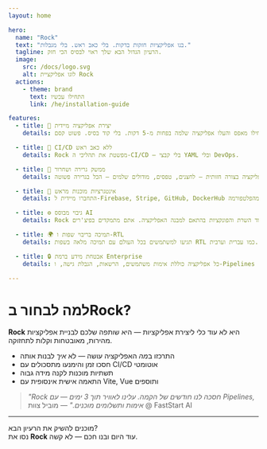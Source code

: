 ```yaml
---
layout: home

hero:
  name: "Rock"
  text: "בנו אפליקציות חזקות בדקות. בלי כאב ראש. בלי מגבלות."
  tagline: הרעיון הגדול הבא שלך ראוי לבסיס הכי חזק.
  image:
    src: /docs/logo.svg
    alt: לוגו אפליקציית Rock
  actions:
    - theme: brand
      text: התחילו עכשיו
      link: /he/installation-guide

features:
  - title: 🚀 יצירת אפליקציה מיידית
    details: התחילו מאפס והעלו אפליקציה שלמה בפחות מ-5 דקות. בלי קוד בסיס. פשוט קסם.

  - title: 🔁 CI/CD ללא כאב ראש
    details: Rock מפשטת את תהליכי ה-CI/CD – בלי קבצי YAML ובלי DevOps.

  - title: 🎨 ממשק גרירה ושחרור
    details: עצבו את האפליקציה בצורה חזותית – לחצנים, טפסים, מודולים שלמים – הכל בגרירה פשוטה.

  - title: 🔌 אינטגרציות מוכנות מראש
    details: התחברו מיידית ל-Firebase, Stripe, GitHub, DockerHub ועוד – בלי לצאת מהפלטפורמה.

  - title: ⚙️ גיבוי מבוסס AI
    details: Rock מייצרת אוטומטית את קוד השרת והפונקציות בהתאם למבנה האפליקציה. אתם מתמקדים בפיצ'רים – Rock דואגת לתשתיות.

  - title: 🌍 תמיכה בריבוי שפות ו-RTL
    details: תגיעו למשתמשים בכל העולם עם תמיכה מלאה בשפות RTL כמו עברית וערבית.

  - title: 🔒 אבטחת מידע ברמת Enterprise
    details: כל אפליקציה כוללת אימות משתמשים, הרשאות, הגבלת גישה, ו-Pipelines מאובטחים.

---
```


# למה לבחור בRock?

**Rock** היא לא עוד כלי ליצירת אפליקציות — היא שותפה שלכם לבניית אפליקציות מהירות, מאובטחות וקלות לתחזוקה.

- התרכזו ב*מה* האפליקציה עושה — לא *איך* לבנות אותה  
- חסכו זמן והימנעו מתסכולים עם CI/CD אוטומטי  
- תשתיות מוכנות לקנה מידה גבוה  
- התאמה אישית אינסופית עם Vite, Vue ותוספים

> *"Rock חסכה לנו חודשים של הקמה. עלינו לאוויר תוך 3 ימים — עם Pipelines, אימות ותשלומים מוכנים."* — מוביל צוות @ FastStart AI

---

מוכנים להשיק את הרעיון הבא?  
נסו את **Rock** עוד היום ובנו חכם — לא קשה.
